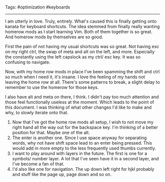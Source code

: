 Tags: #optimization #keyboards

---

I am utterly in love. Truly, entirely. What's caused this is finally getting onto kanata for keyboard shortcuts. The idea stemmed from finally really wanting homerow mods as I start learning Vim. Both of them together is so great. And homerow mods by themselves are so good.

First the pain of not having my usual shortcuts was so great. Not having esc on my right ctrl, the swap of meta and alt on the left, and more. Especially the constantly using the left capslock as my ctrl/ esc key. It was so confusing to navigate.

Now, with my home row mods in place I've been spamming the shift and ctrl so much when I need it, it's insane. I love the feeling of my hands not leaving the home row at all. There's some patterns to break, a slight delay to remember to use the homerow for those keys. 

I also have alt and meta on there, I think. I didn't pay too much attention and those feel functionally useless at the moment. Which leads to the point of this document. I was thinking of what other changes I'd like to make and why, to slowly iterate onto that. 

1. Now that I've got the home row mods all setup, I wish to not move my right hand all the way out for the backspace key. I'm thinking of a better position for that. Maybe one of the alt. 
2. The enter is another one. Since I use space anyway for separating words, why not have shift space lead to an enter being pressed. This would add in more empty to the less frequently used thumbs currently. 
3. I want to play around with layers in the future. The first is one for a symbols/ number layer. A lot that I've seen have it in a second layer, and I've become a fan of that. 
4. I'd also like one for navigation. The up down left right for hjkl probably and stuff like the page up, page down and so on. 